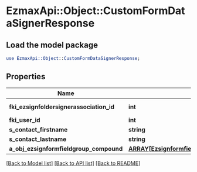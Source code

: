 # EzmaxApi::Object::CustomFormDataSignerResponse

## Load the model package
```perl
use EzmaxApi::Object::CustomFormDataSignerResponse;
```

## Properties
Name | Type | Description | Notes
------------ | ------------- | ------------- | -------------
**fki_ezsignfoldersignerassociation_id** | **int** | The unique ID of the Ezsignfoldersignerassociation | 
**fki_user_id** | **int** | The unique ID of the User | [optional] 
**s_contact_firstname** | **string** | The First name of the contact | 
**s_contact_lastname** | **string** | The Last name of the contact | 
**a_obj_ezsignformfieldgroup_compound** | [**ARRAY[EzsignformfieldgroupResponseCompound]**](EzsignformfieldgroupResponseCompound.md) |  | 

[[Back to Model list]](../README.md#documentation-for-models) [[Back to API list]](../README.md#documentation-for-api-endpoints) [[Back to README]](../README.md)


